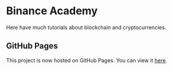 # Binance Academy

Here have much tutorials about blockchain and cryptocurrencies.

## GitHub Pages

This project is now hosted on GitHub Pages. You can view it [here](https://jiahaoxiang2000.github.io/blockchain-begin/).
